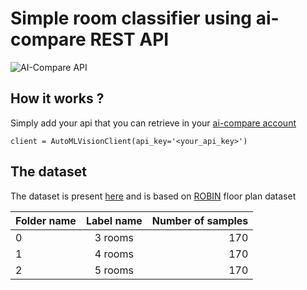 # Simple room classifier using ai-compare REST API

![AI-Compare API](https://ai-compare.com/static/images/Ai-compare_new.png)

## How it works ?

Simply add your api that you can retrieve in your  [ai-compare account](https://ai-compare.com/my_apis/my_account)

`client = AutoMLVisionClient(api_key='<your_api_key>')`

## The dataset

The dataset is present [here](https://github.com/Arowne/automl_vision_aicompare/tree/master/floor_plan_dataset) and is based on [ROBIN](https://github.com/gesstalt/ROBIN/blob/master/ROBIN.zip) floor plan dataset


| Folder name   | Label name         | Number of samples  |
| ------------- |:------------------:| ------------------:|
| 0             | 3 rooms            | 170                |
| 1             | 4 rooms            | 170                |
| 2             | 5  rooms           | 170                |
